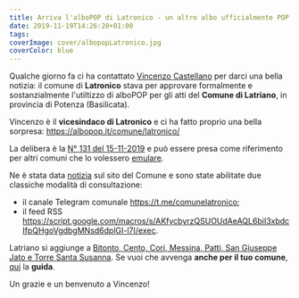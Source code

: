 ```yaml
---
title: Arriva l'alboPOP di Latronico - un altro albo ufficialmente POP
date: 2019-11-19T14:26:20+01:00
tags:
coverImage: cover/albopopLatronico.jpg
coverColor: blue
---
```


Qualche giorno fa ci ha contattato [Vincenzo Castellano](https://www.facebook.com/castellanovincenzo) per darci una bella notizia: il comune di **Latronico** stava per approvare formalmente e sostanzialmente l'utiltizzo di alboPOP per gli atti del **Comune di Latriano**, in provincia di Potenza (Basilicata).

Vincenzo è il **vicesindaco di Latronico** e ci ha fatto proprio una bella sorpresa: <https://albopop.it/comune/latronico/>

La delibera è la [N° 131 del 15-11-2019](https://albopop.it/pdf/delibera_albopop_latronico.pdf) e può essere presa come riferimento per altri comuni che lo volessero [emulare](https://albopop.it/pdf/delibera_albopop_latronico.pdf).


Ne è stata data [notizia](http://www.latronico.eu/progetto-albopop-e-canale-telegram-il-comune-di-latronico-attiva-altri-due-strumenti-di-comunicazione-e-trasparenza) sul sito del Comune e sono state abilitate due classiche modalità di consultazione:

- il canale Telegram comunale <https://t.me/comunelatronico>;
- il feed RSS <https://script.google.com/macros/s/AKfycbyrzQSUOUdAeAQL6biI3xbdcIfpQHgoVgdbgMNsd6dplGI-l7I/exec>.

Latriano si aggiunge a [Bitonto, Cento, Cori, Messina, Patti, San Giuseppe Jato e Torre Santa Susanna](https://albopop.it/ufficiale/). Se vuoi che avvenga **anche per il tuo comune**, [qui](https://albopop.it/partecipa/#pa) la **guida**.

Un grazie e un benvenuto a Vincenzo!
